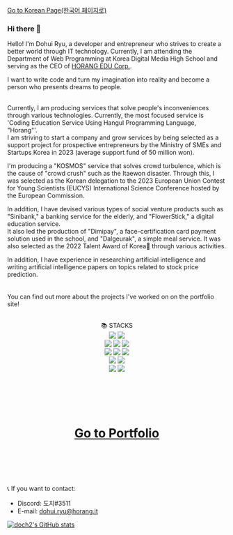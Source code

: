 [Go to Korean Page(한국어 페이지로)](https://github.com/doch2/doch2/blob/main/README_KR.md)

### Hi there 👋

Hello! I'm Dohui Ryu, a developer and entrepreneur who strives to create a better world through IT technology.
Currently, I am attending the Department of Web Programming at Korea Digital Media High School and serving as the CEO of [HORANG EDU Corp.](https://horang.it).

I want to write code and turn my imagination into reality and become a person who presents dreams to people.<br/><br/>  

Currently, I am producing services that solve people's inconveniences through various technologies.
Currently, the most focused service is 'Coding Education Service Using Hangul Programming Language, "Horang"'.  
I am striving to start a company and grow services by being selected as a support project for prospective entrepreneurs by the Ministry of SMEs and Startups Korea in 2023 (average support fund of 50 million won).  

I'm producing a "KOSMOS" service that solves crowd turbulence, which is the cause of "crowd crush" such as the Itaewon disaster. 
Through this, I was selected as the Korean delegation to the 2023 European Union Contest for Young Scientists (EUCYS) International Science Conference hosted by the European Commission.

In addition, I have devised various types of social venture products such as "Sinibank," a banking service for the elderly, and "FlowerStick," a digital education service.  
It also led the production of "Dimipay", a face-certification card payment solution used in the school, and "Dalgeurak", a simple meal service.
It was also selected as the 2022 Talent Award of Korea🏅 through various activities.

In addition, I have experience in researching artificial intelligence and writing artificial intelligence papers on topics related to stock price prediction.
<br/><br/>  
You can find out more about the projects I've worked on on the portfolio site!
<br/><br/>  
<div align=center>📚 STACKS</div>

<div align=center> 
  <img src="https://img.shields.io/badge/java-007396?style=for-the-badge&logo=java&logoColor=white">  
  <img src="https://img.shields.io/badge/python-3776AB?style=for-the-badge&logo=python&logoColor=white"> 
  <br>
  
  <img src="https://img.shields.io/badge/html5-E34F26?style=for-the-badge&logo=html5&logoColor=white"> 
  <img src="https://img.shields.io/badge/css-1572B6?style=for-the-badge&logo=css3&logoColor=white"> 
  <img src="https://img.shields.io/badge/javascript-F7DF1E?style=for-the-badge&logo=javascript&logoColor=black">
  <br>
  

  <img src="https://img.shields.io/badge/mongoDB-47A248?style=for-the-badge&logo=MongoDB&logoColor=white">
  <img src="https://img.shields.io/badge/firebase-FFCA28?style=for-the-badge&logo=firebase&logoColor=white">
  <img src="https://img.shields.io/badge/flutter-02569B?style=for-the-badge&logo=flutter&logoColor=white">
  <br>

  <img src="https://img.shields.io/badge/linux-FCC624?style=for-the-badge&logo=linux&logoColor=black"> 
  <img src="https://img.shields.io/badge/amazonaws-232F3E?style=for-the-badge&logo=amazonaws&logoColor=white"> 
  <br>
  
  <img src="https://img.shields.io/badge/github-181717?style=for-the-badge&logo=github&logoColor=white">
  <img src="https://img.shields.io/badge/git-F05032?style=for-the-badge&logo=git&logoColor=white">
  <br>
</div>



<br/><br/>  <br/><br/>  

<div align="center"><h1><a href="https://portfolio.dohui.me">Go to Portfolio</a></h1></div> <br/><br/>  <br/><br/>  


📞 If you want to contact:
 - Discord: 도치#3511
 - E-mail: dohui.ryu@horang.it

<!--
**doch2/doch2** is a ✨ _special_ ✨ repository because its `README.md` (this file) appears on your GitHub profile.

Here are some ideas to get you started:

- 🔭 I’m currently working on ...
- 🌱 I’m currently learning ...
- 👯 I’m looking to collaborate on ...
- 🤔 I’m looking for help with ...
- 💬 Ask me about ...
- 📫 How to reach me: ...
- 😄 Pronouns: ...
- ⚡ Fun fact: ...
-->
    
    
    
[![doch2's GitHub stats](https://github-readme-stats.vercel.app/api?username=doch2)](https://github.com/anuraghazra/github-readme-stats)   
